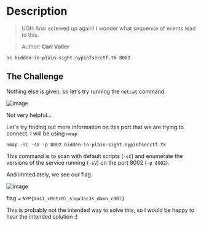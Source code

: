 # Description
> UGH Ansi screwed up again! I wonder what sequence of events lead to this.

> Author: **Carl Voller**

`nc hidden-in-plain-sight.nypinfsecctf.tk 8002`
## The Challenge
Nothing else is given, so let's try running the `netcat` command.

![image](https://user-images.githubusercontent.com/83258849/147765426-c011ae78-657a-4fbb-9b34-5f95e7b77bb1.png)

Not very helpful...

Let's try finding out more information on this port that we are trying to connect. I will be using `nmap`

`nmap -sC -sV -p 8002 hidden-in-plain-sight.nypinfsecctf.tk`

This command is to scan with default scripts (`-sC`) and enumerate the versions of the service running (`-sV`) on the port 8002 (`-p 8002`).

And immediately, we see our flag.

![image](https://user-images.githubusercontent.com/83258849/147765838-297e276b-cfbb-44b8-8be6-a93bdeb5877e.png)

flag = `NYP{ans1_c0ntr0l_s3qu3nc3s_damn_c00l}`

This is probably not the intended way to solve this, so I would be happy to hear the intended solution :)
